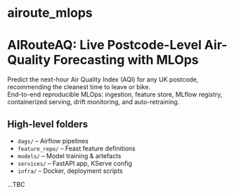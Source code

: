 # airoute_mlops
# AIRouteAQ: Live Postcode-Level Air-Quality Forecasting with MLOps

Predict the next-hour Air Quality Index (AQI) for any UK postcode, recommending the cleanest time to leave or bike.  
End-to-end reproducible MLOps: ingestion, feature store, MLflow registry, containerized serving, drift monitoring, and auto-retraining.  

## High-level folders

- `dags/` – Airflow pipelines
- `feature_repo/` – Feast feature definitions
- `models/` – Model training & artefacts
- `services/` – FastAPI app, KServe config
- `infra/` – Docker, deployment scripts

...TBC
